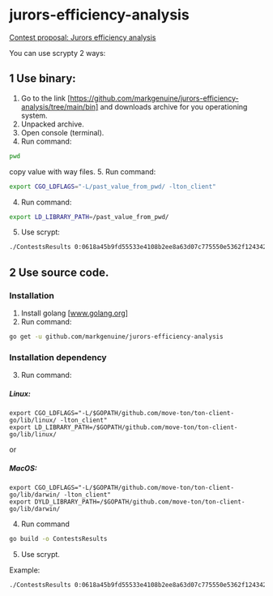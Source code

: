 # jurors-efficiency-analysis
[Contest proposal: Jurors efficiency analysis](https://forum.freeton.org/t/contest-proposal-jurors-efficiency-analysis/5295)

You can use scrypty 2 ways:
## 1 Use binary:
1. Go to the link [https://github.com/markgenuine/jurors-efficiency-analysis/tree/main/bin] and downloads archive for you operationing system.
2. Unpacked archive.
3. Open console (terminal).
4. Run command: 
```sh
pwd
```
copy value with way files.
5. Run command:
```sh
export CGO_LDFLAGS="-L/past_value_from_pwd/ -lton_client"
```
4. Run command:
```sh 
export LD_LIBRARY_PATH=/past_value_from_pwd/
```
5. Use scrypt:
```sh
./ContestsResults 0:0618a45b9fd55533e4108b2ee8a63d07c775550e5362f124342ae94a0d6158ec 0:f276d7d294a19db415359a466d248b43202edf3a81f91c6dcc017eaff9be308c 0:bed32b8670fec398973d97e2bd2f4c8125ed599182662b4383bdb3c1e996f55c 0:59ebb6b7f0bcc13fb0d239017ad1485930d08c8d97c9456675df7087c54e7971 0:824a244a2483873a43abf3d24d0637a0cfeccb6311e40ab0628dd5f96a41df84 0:099a8a476c5b85fe4271438ff9588a3d104d65233da1ef572e4b4d1c2e9a90f4
```

## 2 Use source code.
### Installation
1. Install golang [www.golang.org]
2. Run command:
```sh
go get -u github.com/markgenuine/jurors-efficiency-analysis
```

### Installation dependency
3. Run command:
##### Linux:
```
export CGO_LDFLAGS="-L/$GOPATH/github.com/move-ton/ton-client-go/lib/linux/ -lton_client"
export LD_LIBRARY_PATH=/$GOPATH/github.com/move-ton/ton-client-go/lib/linux/
```
or

##### MacOS:
```
export CGO_LDFLAGS="-L/$GOPATH/github.com/move-ton/ton-client-go/lib/darwin/ -lton_client"
export DYLD_LIBRARY_PATH=/$GOPATH/github.com/move-ton/ton-client-go/lib/darwin/
```
4. Run command
```sh
go build -o ContestsResults
```
5. Use scrypt. 

Example:
```sh
./ContestsResults 0:0618a45b9fd55533e4108b2ee8a63d07c775550e5362f124342ae94a0d6158ec 0:f276d7d294a19db415359a466d248b43202edf3a81f91c6dcc017eaff9be308c 0:bed32b8670fec398973d97e2bd2f4c8125ed599182662b4383bdb3c1e996f55c 0:59ebb6b7f0bcc13fb0d239017ad1485930d08c8d97c9456675df7087c54e7971 0:824a244a2483873a43abf3d24d0637a0cfeccb6311e40ab0628dd5f96a41df84 0:099a8a476c5b85fe4271438ff9588a3d104d65233da1ef572e4b4d1c2e9a90f4
```
